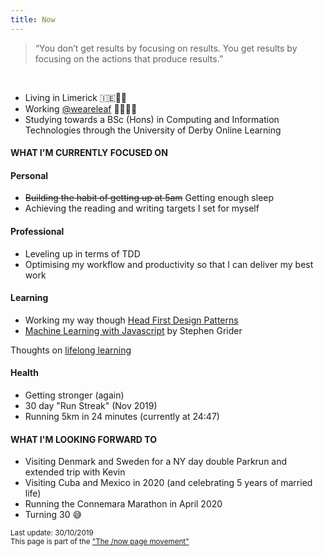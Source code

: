 ```yaml
---
title: Now
---
```


> “You don’t get results by focusing on results. You get results by focusing on the actions that produce results.”

<br/>

<ul class="disc">
  <li>Living in Limerick 🇮🇪🐑🍻</li>
  <li>Working <a href="http://weareleaf.com" target="_blank">@weareleaf</a> 👩🏼‍💻🌿</li>
  <li>Studying towards a BSc (Hons) in Computing and Information Technologies through the University of Derby Online Learning</li>
</ul>

#### WHAT I'M CURRENTLY FOCUSED ON

#### Personal

<ul class="disc">
  <li><del>Building the habit of getting up at 5am</del> Getting enough sleep</li>
  <li>Achieving the reading and writing targets I set for myself</li>
</ul>

#### Professional

<ul class="disc">
  <li>Leveling up in terms of TDD</li>
  <li>Optimising my workflow and productivity so that I can deliver my best work</li>
</ul>

#### Learning

<ul class="disc">
  <li>Working my way though <a href="https://www.oreilly.com/library/view/head-first-design/0596007124/" target="_blank">Head First Design Patterns</a></li>
  <li><a href="https://www.udemy.com/machine-learning-with-javascript/learn/v4/overview" target="_blank">Machine Learning with Javascript</a> by Stephen Grider</li>
</ul>

Thoughts on  <a href="/stash/a-learning-culture/">lifelong learning</a>

#### Health

<ul class="disc">
  <li>Getting stronger (again)</li>
  <li>30 day "Run Streak" (Nov 2019)</li>
  <li>Running 5km in 24 minutes (currently at 24:47)</li>
</ul>

#### WHAT I'M LOOKING FORWARD TO

<ul class="disc">
  <li>Visiting Denmark and Sweden for a NY day double Parkrun and extended trip with Kevin</li>
  <li>Visiting Cuba and Mexico in 2020 (and celebrating 5 years of married life)</li>
  <li>Running the Connemara Marathon in April 2020</li>
  <li>Turning 30 😅</li>
</ul>

<small>Last update: 30/10/2019<br/>
This page is part of the <a href="https://sivers.org/nowff">"The /now page movement"</a></small>
